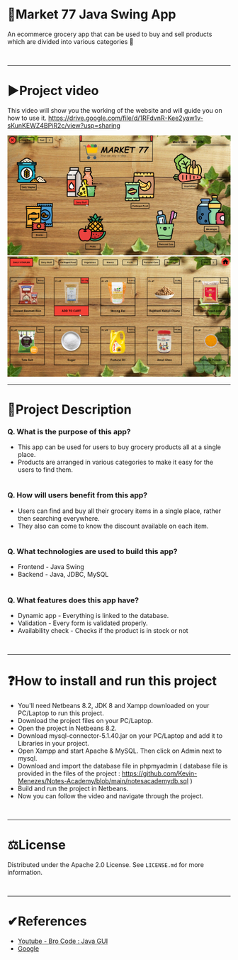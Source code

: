 # 🛒Market 77 Java Swing App

An ecommerce grocery app that can be used to buy and sell products which are divided into various categories 🛒

<br/>
<hr>

# ▶Project video
This video will show you the working of the website and will guide you on how to use it.
https://drive.google.com/file/d/1RFdvnR-Kee2yaw1v-sKunKEWZ4BPiR2c/view?usp=sharing

<img alt="Home.java" src="https://github.com/Kevin-Menezes/Market-77/blob/main/HomePage.jpg">
<img alt="Daily Staples.java" src="https://github.com/Kevin-Menezes/Market-77/blob/main/DailyStaples.jpg">

<br/>
<hr>

# 📄Project Description
### Q. What is the purpose of this app?
- This app can be used for users to buy grocery products all at a single place.
- Products are arranged in various categories to make it easy for the users to find them.
#

### Q. How will users benefit from this app?
- Users can find and buy all their grocery items in a single place, rather then searching everywhere.
- They also can come to know the discount available on each item.
#

### Q. What technologies are used to build this app?
- Frontend - Java Swing
- Backend - Java, JDBC, MySQL
#

### Q. What features does this app have?
- Dynamic app - Everything is linked to the database.
- Validation - Every form is validated properly.
- Availability check - Checks if the product is in stock or not

<br/>
<hr>

# ❓How to install and run this project
- You'll need Netbeans 8.2, JDK 8 and Xampp downloaded on your PC/Laptop to run this project.
- Download the project files on your PC/Laptop.
- Open the project in Netbeans 8.2.
- Download mysql-connector-5.1.40.jar on your PC/Laptop and add it to Libraries in your project.
- Open Xampp and start Apache & MySQL. Then click on Admin next to mysql.
- Download and import the database file in phpmyadmin ( database file is provided in the files of the project : https://github.com/Kevin-Menezes/Notes-Academy/blob/main/notesacademydb.sql )
- Build and run the project in Netbeans.
- Now you can follow the video and navigate through the project.

<br/>
<hr>

# ⚖License
Distributed under the Apache 2.0 License. See `LICENSE.md` for more information.

<br/>
<hr>

# ✔References
* [Youtube - Bro Code : Java GUI](https://www.youtube.com/watch?v=Kmgo00avvEw)
* [Google](https://www.google.com/)
